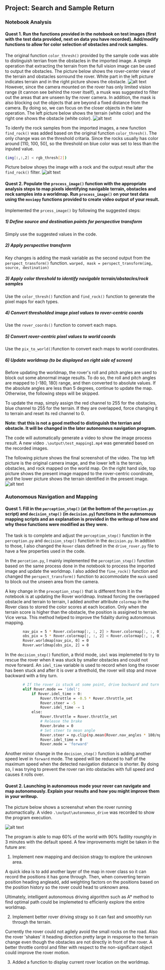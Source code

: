## Project: Search and Sample Return

### Notebook Analysis
#### Quest 1. Run the functions provided in the notebook on test images (first with the test data provided, next on data you have recorded). Add/modify functions to allow for color selection of obstacles and rock samples.

[image_0]: ./report/pic/nb01_terrain_vs_obstacles01.png
[image_1]: ./report/pic/nb02_terrain_vs_obstacles02.png
[image_2]: ./report/pic/nb03_find_rock.png
[image_3]: ./report/pic/nb04_result.png
[image_4]: ./report/pic/pg01_result.png

The original function `color_thresh()` provided by the sample code was able to distinguish terrian from the obstacles in the imported image. A simple operation that extracting the terrain from the full vision image can be used to output the obstacles. The picture below shows the rover-center view of the terrain and obstacles sorround the rover. White part in the left picture indicates terrain and in the right picture shows the obstacle.
![alt text][image_0] 
However, since the camera mounted on the rover has only limited vision range (it cannon see behind the rover itself), a musk was suggested to filter out the areas that are unseen by the rover camera. In addition, the mask is also blocking out the objects that are beyond a fixed distance from the camera. By doing so, we can focus on the closer objects in the later operation. The left picture below shows the terrain (white color) and the right one shows the obstacle (white color).
![alt text][image_1] 

To idenfy the rock samples from the imported images, a new function `find_rock()` was added based on the original function `color_thresh()`. The only change was on the threshold critaria. Since the rocks usually has color around [110, 100, 50], so the threshold on blue color was set to less than the inputed value.

```sh
(img[:,:,2] < rgb_thresh[2])
```
Picture below shows the image with a rock and the output result after the `find_rock()` filter.
![alt text][image_2] 

#### Quest 2. Populate the `process_image()` function with the appropriate analysis steps to map pixels identifying navigable terrain, obstacles and rock samples into a worldmap.  Run `process_image()` on your test data using the `moviepy` functions provided to create video output of your result. 

Implemented the `prcess_image()` by following the suggested steps:

##### 1) Define source and destination points for perspective transform
Simply use the suggested values in the code.

##### 2) Apply perspective transform
Key changes is adding the mask variable as the second output from the `perspect_transform()` function.
`warped, mask = perspect_transform(img, source, destination)`

##### 3) Apply color threshold to identify navigable terrain/obstacles/rock samples
Use the `color_thresh()` function and `find_rock()` function to generate the pixel maps for each types.

##### 4) Convert thresholded image pixel values to rover-centric coords
Use the `rover_coords()` function to convert each maps.

##### 5) Convert rover-centric pixel values to world coords
Use the `pix_to_world()`function to convert each maps to world coordinates.

##### 6) Update worldmap (to be displayed on right side of screen)
Before updating the worldmap, the rover's roll and pitch angles are used to block out some abnormal image results. To do so, the roll and pitch angles are mapped to [-180, 180) range, and then converted to absolute values. If the absolute angles are less than 5 degrees, continue to update the map. Otherwise, the following steps will be skipped.

To update the map, simply assign the red channel to 255 for the obstacles, blue channel to 255 for the terrain. If they are overlapped, force changing it to terrain and reset its red channel to 0.

**Note: that this is not a good method to distinguish the terrian and obstacle. It will be changed in the later autonomous navigation program.**

The code will automatically generate a video to show the image process result. A new video `.\output\test_mapping1.mp4` was generated based on the recorded images.

The following picture shows the final screenshot of the video.
The top left picture is the original camera image, and the lower left is the terrain, obstacles, and rock mapped on the world map. On the right hand side, top picture shows the present image mapped to the rover-centric coordinate, and the lower picture shows the terrain identified in the present image.
![alt text][image_3] 

### Autonomous Navigation and Mapping


#### Quest 1. Fill in the `perception_step()` (at the bottom of the `perception.py` script) and `decision_step()` (in `decision.py`) functions in the autonomous mapping scripts and an explanation is provided in the writeup of how and why these functions were modified as they were.

The task is to complete and adjust the `perception_step()` function in the `perception.py` and `decision_step()` function in the `decision.py`. In addtion to those, I also changed the `Rover` class defined in the `drive_rover.py` file to have a few properties used in the code.

In the `percetion.py`, I mainly implemented the `perception_step()` function based on the same process done in the notebook to process the imported image and update the worldmap. I also added the `fine_rock()` function and changed the `perspect_transform()` function to accommodate the `mask` used to block out the unseen area from the camera.

A key change in the `preception_step()` that is different from it in the notebook is at updating the Rover worldmap. Instead forcing the overlapped obstacle and terrain to terrain, I added another attribute `colormap` in the Rover class to stored the color scores at each location. Only when the terrain score is higher than the obstacle, the position is assigined to terrain. Vice versa. This method helped to improve the fidality during autonomous mapping.

```sh
        nav_pix = 5 * Rover.colormap[:, :, 2] > Rover.colormap[:, :, 0]
        obs_pix = 5 * Rover.colormap[:, :, 2] < Rover.colormap[:, :, 0]
        Rover.worldmap[nav_pix, 0] = 0
        Rover.worldmap[obs_pix, 2] = 0
```

In the `decision_step()` function, a thrid mode, `idel` was implemeted to try to rescue the rover when it was stuck by smaller obstacles and could not move forward. An `idel_time` variable is used to record when long the rovoer has been stuck and after it is over a threthold, the rover will stop and move backward with a tiny turn.

```sh
        # If the rover is stuck at some point, drive backward and turn
        elif Rover.mode == 'idel':
            if Rover.idel_time > 0:
                Rover.throttle = -0.5 * Rover.throttle_set
                Rover.steer = -5
                Rover.idel_time -= 1
            else:
                Rover.throttle = Rover.throttle_set
                # Release the brake
                Rover.brake = 0
                # Set steer to mean angle
                Rover.steer = np.clip(np.mean(Rover.nav_angles * 180/np.pi), -15, 15)
                Rover.idel_time = 0
                Rover.mode = 'forward'
```

Another minor change in the `decision_step()` function is adding another speed level in `forward` mode. The speed will be reduced to half of the maximum speed when the detected navigation distance is shorter. By doing so, I was trying to prevent the rover ran into obstacles with full speed and causes it rolls over.



#### Quest 2. Launching in autonomous mode your rover can navigate and map autonomously.  Explain your results and how you might improve them in your writeup.  


The picture below shows a screenshut when the rover running automactically. A video `.\output\autonomous_drive` was recorded to show the program execution.

![alt text][image_4]

The program is able to map 60% of the world with 90% fadility rounghly in 3 minutes with the default speed. A few improvements might be taken in the future are:

1) Implement new mapping and decision stragy to explore the unknown area.

A quick idea is to add another layer of the map in rover class so it can record the positions it has gone through. Then, when converting terrain position heading angleadd, add weighting factors on the positions based on the position history so the rover could head to unknown area.

Ultimately, intelligent autonomous driving algorithm such as A\* method to find optimal path could be implemeted to efficienly explore the entire worldmap.

2) Implement better rover driving stragy so it can fast and smoothly run through the terrain.

Currently the rover could not agilely avoid the small rocks on the road. Also the rover 'shakes' it heading direction pretty large in response to the terrain change even though the obstacles are not directly in front of the rover. A better throttle control and filter with respect to the non-significant object could improve the rover motion.

3) Added a function to display current rover location on the worldmap.


 

